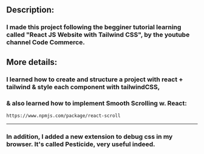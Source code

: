 ## Description:

### I made this project following the begginer tutorial learning called "React JS Website with Tailwind CSS", by the youtube channel Code Commerce.

## More details:

### I learned how to create and structure a project with react + tailwind & style each component with tailwindCSS,

### & also learned how to implement Smooth Scrolling w. React:

    https://www.npmjs.com/package/react-scroll
---
### In addition, I added a new extension to debug css in my browser. It's called Pesticide, very useful indeed.
